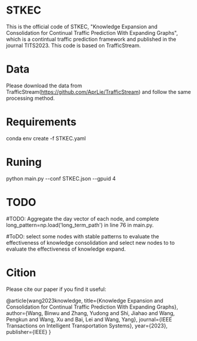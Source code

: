 # STKEC
This is the official code of STKEC, "Knowledge Expansion and Consolidation for Continual Traffic Prediction With Expanding Graphs", which is a contintual traffic prediction framework and published in the journal TITS2023.
This code is based on TrafficStream.
# Data
Please download the data from TrafficStream(https://github.com/AprLie/TrafficStream) and follow the same processing method.

# Requirements
conda env create -f STKEC.yaml


# Runing
python main.py --conf STKEC.json --gpuid 4

# TODO

#TODO: Aggregate the day vector of each node, and complete long_pattern=np.load('long_term_path') in line 76 in main.py.

#ToDO: select some nodes with stable patterns to evaluate the effectiveness of knowledge consolidation and select new nodes to to evaluate the effectiveness of knowledge expand.

# Cition
Please cite our paper if you find it useful:

@article{wang2023knowledge,
  title={Knowledge Expansion and Consolidation for Continual Traffic Prediction With Expanding Graphs},
  author={Wang, Binwu and Zhang, Yudong and Shi, Jiahao and Wang, Pengkun and Wang, Xu and Bai, Lei and Wang, Yang},
  journal={IEEE Transactions on Intelligent Transportation Systems},
  year={2023},
  publisher={IEEE}
}


